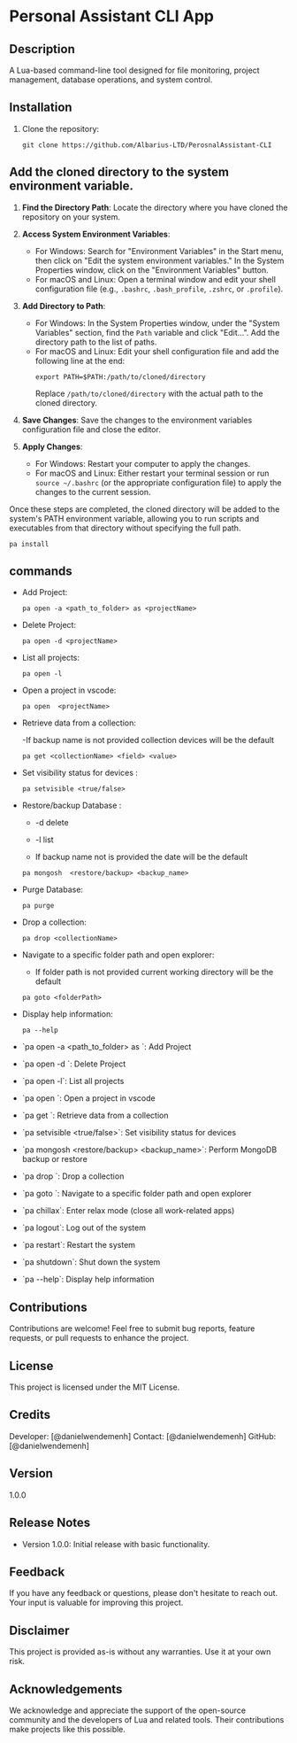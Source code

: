 # Personal Assistant CLI App

## Description

A Lua-based command-line tool designed for file monitoring, project management, database operations, and system control.

## Installation

1. Clone the repository:

   ```
   git clone https://github.com/Albarius-LTD/PerosnalAssistant-CLI

   ```

## Add the cloned directory to the system environment variable.

1. **Find the Directory Path**: Locate the directory where you have cloned the repository on your system.

2. **Access System Environment Variables**:

   - For Windows: Search for "Environment Variables" in the Start menu, then click on "Edit the system environment variables." In the System Properties window, click on the "Environment Variables" button.
   - For macOS and Linux: Open a terminal window and edit your shell configuration file (e.g., `.bashrc`, `.bash_profile`, `.zshrc`, or `.profile`).

3. **Add Directory to Path**:

   - For Windows: In the System Properties window, under the "System Variables" section, find the `Path` variable and click "Edit...". Add the directory path to the list of paths.
   - For macOS and Linux: Edit your shell configuration file and add the following line at the end:
     ```
     export PATH=$PATH:/path/to/cloned/directory
     ```
     Replace `/path/to/cloned/directory` with the actual path to the cloned directory.

4. **Save Changes**: Save the changes to the environment variables configuration file and close the editor.

5. **Apply Changes**:
   - For Windows: Restart your computer to apply the changes.
   - For macOS and Linux: Either restart your terminal session or run `source ~/.bashrc` (or the appropriate configuration file) to apply the changes to the current session.

Once these steps are completed, the cloned directory will be added to the system's PATH environment variable, allowing you to run scripts and executables from that directory without specifying the full path.

```
pa install

```

## commands

- Add Project:

  ```
  pa open -a <path_to_folder> as <projectName>

  ```

- Delete Project:

  ```
  pa open -d <projectName>

  ```

- List all projects:

  ```
  pa open -l

  ```

- Open a project in vscode:

  ```
  pa open  <projectName>

  ```

- Retrieve data from a collection:

  -If backup name is not provided collection devices will be the default

  ```
  pa get <collectionName> <field> <value>

  ```

- Set visibility status for devices :

  ```
  pa setvisible <true/false>

  ```

- Restore/backup Database :

  - -d delete
  - -l list

  - If backup name not is provided the date will be the default

  ```
  pa mongosh  <restore/backup> <backup_name>

  ```

- Purge Database:

  ```
  pa purge

  ```

- Drop a collection:

  ```
  pa drop <collectionName>

  ```

- Navigate to a specific folder path and open explorer:

  - If folder path is not provided current working directory will be the default

  ```
  pa goto <folderPath>

  ```

- Display help information:

  ```
  pa --help

  ```

- \`pa open -a <path_to_folder> as <projectName>\`: Add Project
- \`pa open -d <projectName>\`: Delete Project
- \`pa open -l\`: List all projects
- \`pa open <projectName>\`: Open a project in vscode
- \`pa get <collectionName> <field> <value>\`: Retrieve data from a collection
- \`pa setvisible <true/false>\`: Set visibility status for devices
- \`pa mongosh <restore/backup> <backup_name>\`: Perform MongoDB backup or restore
- \`pa drop <collectionName>\`: Drop a collection
- \`pa goto <folderPath>\`: Navigate to a specific folder path and open explorer
- \`pa chillax\`: Enter relax mode (close all work-related apps)
- \`pa logout\`: Log out of the system
- \`pa restart\`: Restart the system
- \`pa shutdown\`: Shut down the system
- \`pa --help\`: Display help information

## Contributions

Contributions are welcome! Feel free to submit bug reports, feature requests, or pull requests to enhance the project.

## License

This project is licensed under the MIT License.

## Credits

Developer: [@danielwendemenh]
Contact: [@danielwendemenh]
GitHub: [@danielwendemenh]

## Version

1.0.0

## Release Notes

- Version 1.0.0: Initial release with basic functionality.

## Feedback

If you have any feedback or questions, please don't hesitate to reach out. Your input is valuable for improving this project.

## Disclaimer

This project is provided as-is without any warranties. Use it at your own risk.

## Acknowledgements

We acknowledge and appreciate the support of the open-source community and the developers of Lua and related tools. Their contributions make projects like this possible.
